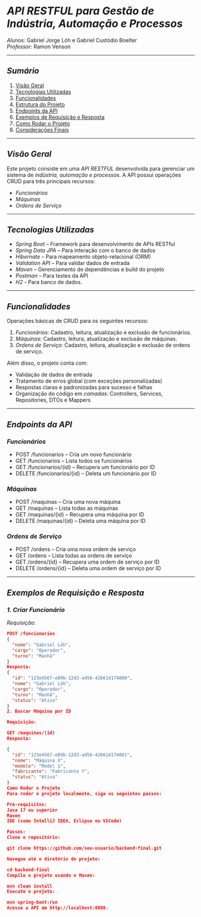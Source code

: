 # *API RESTFUL para Gestão de Indústria, Automação e Processos*

*Alunos:* Gabriel Jorge Lóh e Gabriel Custódio Boelter  
*Professor:* Ramon Venson

---

## *Sumário*

1. [Visão Geral](#visão-geral)
2. [Tecnologias Utilizadas](#tecnologias-utilizadas)
3. [Funcionalidades](#funcionalidades)
4. [Estrutura do Projeto](#estrutura-do-projeto)
5. [Endpoints da API](#endpoints-da-api)
6. [Exemplos de Requisição e Resposta](#exemplos-de-requisição-e-resposta)
7. [Como Rodar o Projeto](#como-rodar-o-projeto)
8. [Considerações Finais](#considerações-finais)

---

## *Visão Geral*

Este projeto consiste em uma *API RESTFUL* desenvolvida para gerenciar um sistema de *indústria, automação e processos*. A API possui operações CRUD para três principais recursos:

- *Funcionários*
- *Máquinas*
- *Ordens de Serviço*

---

## *Tecnologias Utilizadas*

- *Spring Boot* – Framework para desenvolvimento de APIs RESTful
- *Spring Data JPA* – Para interação com o banco de dados
- *Hibernate* – Para mapeamento objeto-relacional (ORM)
- *Validation API* – Para validar dados de entrada
- *Maven* – Gerenciamento de dependências e build do projeto
- *Postman* – Para testes da API
- *H2* - Para banco de dados.

---

## *Funcionalidades*

Operações básicas de CRUD para os seguintes recursos:

1. *Funcionários*: Cadastro, leitura, atualização e exclusão de funcionários.
2. *Máquinas*: Cadastro, leitura, atualização e exclusão de máquinas.
3. *Ordens de Serviço*: Cadastro, leitura, atualização e exclusão de ordens de serviço.

Além disso, o projeto conta com:

- Validação de dados de entrada
- Tratamento de erros global (com exceções personalizadas)
- Respostas claras e padronizadas para sucesso e falhas
- Organização do código em *camadas*: Controllers, Services, Repositories, DTOs e Mappers

---

## *Endpoints da API*

### *Funcionários*

- POST /funcionarios – Cria um novo funcionário
- GET /funcionarios – Lista todos os funcionários
- GET /funcionarios/{id} – Recupera um funcionário por ID
- DELETE /funcionarios/{id} – Deleta um funcionário por ID

### *Máquinas*

- POST /maquinas – Cria uma nova máquina
- GET /maquinas – Lista todas as máquinas
- GET /maquinas/{id} – Recupera uma máquina por ID
- DELETE /maquinas/{id} – Deleta uma máquina por ID

### *Ordens de Serviço*

- POST /ordens – Cria uma nova ordem de serviço
- GET /ordens – Lista todas as ordens de serviço
- GET /ordens/{id} – Recupera uma ordem de serviço por ID
- DELETE /ordens/{id} – Deleta uma ordem de serviço por ID

---

## *Exemplos de Requisição e Resposta*

### *1. Criar Funcionário*

*Requisição*:

```json
POST /funcionarios
{
  "nome": "Gabriel Lóh",
  "cargo": "Operador",
  "turno": "Manhã"
}
Resposta:
{
  "id": "123e4567-e89b-12d3-a456-426614174000",
  "nome": "Gabriel Lóh",
  "cargo": "Operador",
  "turno": "Manhã",
  "status": "Ativo"
}
2. Buscar Máquina por ID

Requisição:

GET /maquinas/{id}
Resposta:

{
  "id": "123e4567-e89b-12d3-a456-426614174001",
  "nome": "Máquina X",
  "modelo": "Model 1",
  "fabricante": "Fabricante Y",
  "status": "Ativa"
}
Como Rodar o Projeto
Para rodar o projeto localmente, siga os seguintes passos:

Pré-requisitos:
Java 17 ou superior
Maven
IDE (como IntelliJ IDEA, Eclipse ou VSCode)

Passos:
Clone o repositório:

git clone https://github.com/seu-usuario/backend-final.git

Navegue até o diretório do projeto:

cd backend-final
Compile o projeto usando o Maven:

mvn clean install
Execute o projeto:

mvn spring-boot:run
Acesse a API em http://localhost:8080.

